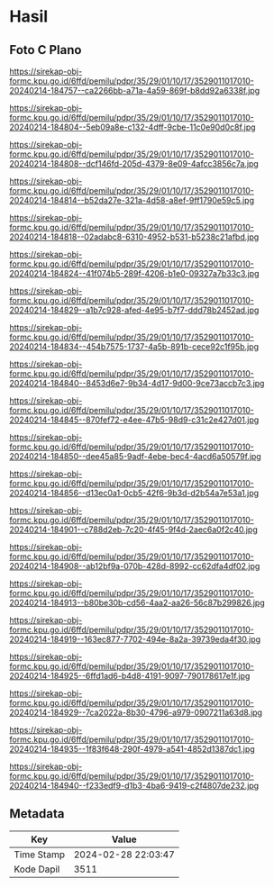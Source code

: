 # Hasil

## Foto C Plano

https://sirekap-obj-formc.kpu.go.id/6ffd/pemilu/pdpr/35/29/01/10/17/3529011017010-20240214-184757--ca2266bb-a71a-4a59-869f-b8dd92a6338f.jpg

https://sirekap-obj-formc.kpu.go.id/6ffd/pemilu/pdpr/35/29/01/10/17/3529011017010-20240214-184804--5eb09a8e-c132-4dff-9cbe-11c0e90d0c8f.jpg

https://sirekap-obj-formc.kpu.go.id/6ffd/pemilu/pdpr/35/29/01/10/17/3529011017010-20240214-184808--dcf146fd-205d-4379-8e09-4afcc3856c7a.jpg

https://sirekap-obj-formc.kpu.go.id/6ffd/pemilu/pdpr/35/29/01/10/17/3529011017010-20240214-184814--b52da27e-321a-4d58-a8ef-9ff1790e59c5.jpg

https://sirekap-obj-formc.kpu.go.id/6ffd/pemilu/pdpr/35/29/01/10/17/3529011017010-20240214-184818--02adabc8-6310-4952-b531-b5238c21afbd.jpg

https://sirekap-obj-formc.kpu.go.id/6ffd/pemilu/pdpr/35/29/01/10/17/3529011017010-20240214-184824--41f074b5-289f-4206-b1e0-09327a7b33c3.jpg

https://sirekap-obj-formc.kpu.go.id/6ffd/pemilu/pdpr/35/29/01/10/17/3529011017010-20240214-184829--a1b7c928-afed-4e95-b7f7-ddd78b2452ad.jpg

https://sirekap-obj-formc.kpu.go.id/6ffd/pemilu/pdpr/35/29/01/10/17/3529011017010-20240214-184834--454b7575-1737-4a5b-891b-cece92c1f95b.jpg

https://sirekap-obj-formc.kpu.go.id/6ffd/pemilu/pdpr/35/29/01/10/17/3529011017010-20240214-184840--8453d6e7-9b34-4d17-9d00-9ce73accb7c3.jpg

https://sirekap-obj-formc.kpu.go.id/6ffd/pemilu/pdpr/35/29/01/10/17/3529011017010-20240214-184845--870fef72-e4ee-47b5-98d9-c31c2e427d01.jpg

https://sirekap-obj-formc.kpu.go.id/6ffd/pemilu/pdpr/35/29/01/10/17/3529011017010-20240214-184850--dee45a85-9adf-4ebe-bec4-4acd6a50579f.jpg

https://sirekap-obj-formc.kpu.go.id/6ffd/pemilu/pdpr/35/29/01/10/17/3529011017010-20240214-184856--d13ec0a1-0cb5-42f6-9b3d-d2b54a7e53a1.jpg

https://sirekap-obj-formc.kpu.go.id/6ffd/pemilu/pdpr/35/29/01/10/17/3529011017010-20240214-184901--c788d2eb-7c20-4f45-9f4d-2aec6a0f2c40.jpg

https://sirekap-obj-formc.kpu.go.id/6ffd/pemilu/pdpr/35/29/01/10/17/3529011017010-20240214-184908--ab12bf9a-070b-428d-8992-cc62dfa4df02.jpg

https://sirekap-obj-formc.kpu.go.id/6ffd/pemilu/pdpr/35/29/01/10/17/3529011017010-20240214-184913--b80be30b-cd56-4aa2-aa26-56c87b299826.jpg

https://sirekap-obj-formc.kpu.go.id/6ffd/pemilu/pdpr/35/29/01/10/17/3529011017010-20240214-184919--163ec877-7702-494e-8a2a-39739eda4f30.jpg

https://sirekap-obj-formc.kpu.go.id/6ffd/pemilu/pdpr/35/29/01/10/17/3529011017010-20240214-184925--6ffd1ad6-b4d8-4191-9097-790178617e1f.jpg

https://sirekap-obj-formc.kpu.go.id/6ffd/pemilu/pdpr/35/29/01/10/17/3529011017010-20240214-184929--7ca2022a-8b30-4796-a979-0907211a63d8.jpg

https://sirekap-obj-formc.kpu.go.id/6ffd/pemilu/pdpr/35/29/01/10/17/3529011017010-20240214-184935--1f83f648-290f-4979-a541-4852d1387dc1.jpg

https://sirekap-obj-formc.kpu.go.id/6ffd/pemilu/pdpr/35/29/01/10/17/3529011017010-20240214-184940--f233edf9-d1b3-4ba6-9419-c2f4807de232.jpg


## Metadata

| Key        | Value               |
| ---------- | ------------------- |
| Time Stamp | 2024-02-28 22:03:47 |
| Kode Dapil | 3511                |



